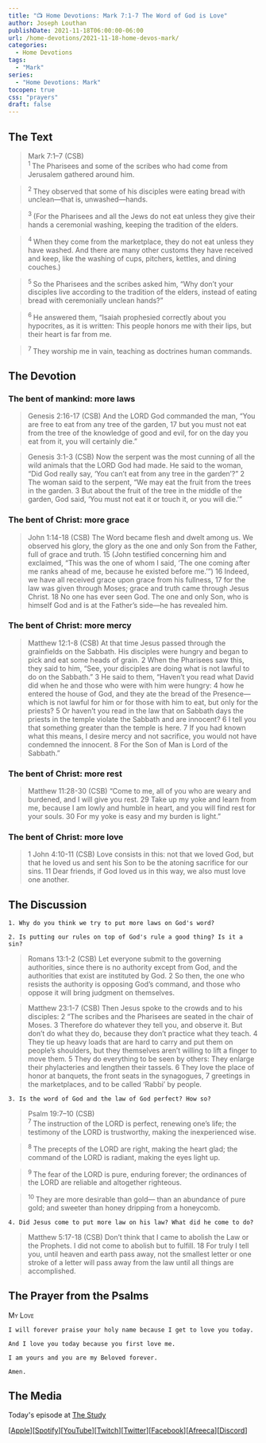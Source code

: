 ```yaml
---
title: "📺 Home Devotions: Mark 7:1-7 The Word of God is Love"
author: Joseph Louthan
publishDate: 2021-11-18T06:00:00-06:00
url: /home-devotions/2021-11-18-home-devos-mark/
categories:
  - Home Devotions
tags:
  - "Mark"
series:
  - "Home Devotions: Mark"
tocopen: true
css: "prayers"
draft: false
---
```

## The Text

>Mark 7:1–7 (CSB)  
><sup> 1 </sup> The Pharisees and some of the scribes who had come from Jerusalem gathered around him.

><sup> 2 </sup> They observed that some of his disciples were eating bread with unclean—that is, unwashed—hands.

><sup> 3 </sup> (For the Pharisees and all the Jews do not eat unless they give their hands a ceremonial washing, keeping the tradition of the elders.

><sup> 4 </sup> When they come from the marketplace, they do not eat unless they have washed. And there are many other customs they have received and keep, like the washing of cups, pitchers, kettles, and dining couches.)

><sup> 5 </sup> So the Pharisees and the scribes asked him, “Why don’t your disciples live according to the tradition of the elders, instead of eating bread with ceremonially unclean hands?”

><sup> 6 </sup> He answered them, “Isaiah prophesied correctly about you hypocrites, as it is written: This people honors me with their lips, but their heart is far from me.

><sup> 7 </sup> They worship me in vain, teaching as doctrines human commands.

## The Devotion

### The bent of mankind: more laws

>Genesis 2:16-17 (CSB) And the LORD God commanded the man, “You are free to eat from any tree of the garden, 17 but you must not eat from the tree of the knowledge of good and evil, for on the day you eat from it, you will certainly die.”

>Genesis 3:1-3 (CSB) Now the serpent was the most cunning of all the wild animals that the LORD God had made. He said to the woman, “Did God really say, ‘You can’t eat from any tree in the garden’?” 2 The woman said to the serpent, “We may eat the fruit from the trees in the garden. 3 But about the fruit of the tree in the middle of the garden, God said, ‘You must not eat it or touch it, or you will die.’”

### The bent of Christ: more grace

>John 1:14-18 (CSB) The Word became flesh and dwelt among us. We observed his glory, the glory as the one and only Son from the Father, full of grace and truth. 15 (John testified concerning him and exclaimed, “This was the one of whom I said, ‘The one coming after me ranks ahead of me, because he existed before me.’”) 16 Indeed, we have all received grace upon grace from his fullness, 17 for the law was given through Moses; grace and truth came through Jesus Christ. 18 No one has ever seen God. The one and only Son, who is himself God and is at the Father’s side—he has revealed him.

### The bent of Christ: more mercy

>Matthew 12:1-8 (CSB) At that time Jesus passed through the grainfields on the Sabbath. His disciples were hungry and began to pick and eat some heads of grain. 2 When the Pharisees saw this, they said to him, “See, your disciples are doing what is not lawful to do on the Sabbath.” 3 He said to them, “Haven’t you read what David did when he and those who were with him were hungry: 4 how he entered the house of God, and they ate the bread of the Presence—which is not lawful for him or for those with him to eat, but only for the priests? 5 Or haven’t you read in the law that on Sabbath days the priests in the temple violate the Sabbath and are innocent? 6 I tell you that something greater than the temple is here. 7 If you had known what this means, I desire mercy and not sacrifice, you would not have condemned the innocent. 8 For the Son of Man is Lord of the Sabbath.”

### The bent of Christ: more rest

>Matthew 11:28-30 (CSB) “Come to me, all of you who are weary and burdened, and I will give you rest. 29 Take up my yoke and learn from me, because I am lowly and humble in heart, and you will find rest for your souls. 30 For my yoke is easy and my burden is light.”

### The bent of Christ: more love

>1 John 4:10-11 (CSB) Love consists in this: not that we loved God, but that he loved us and sent his Son to be the atoning sacrifice for our sins. 11 Dear friends, if God loved us in this way, we also must love one another.

## The Discussion

```text
1. Why do you think we try to put more laws on God's word?
```

```text
2. Is putting our rules on top of God's rule a good thing? Is it a sin? 
```

>Romans 13:1-2 (CSB) Let everyone submit to the governing authorities, since there is no authority except from God, and the authorities that exist are instituted by God. 2 So then, the one who resists the authority is opposing God’s command, and those who oppose it will bring judgment on themselves.

>Matthew 23:1-7 (CSB) Then Jesus spoke to the crowds and to his disciples: 2 “The scribes and the Pharisees are seated in the chair of Moses. 3 Therefore do whatever they tell you, and observe it. But don’t do what they do, because they don’t practice what they teach. 4 They tie up heavy loads that are hard to carry and put them on people’s shoulders, but they themselves aren’t willing to lift a finger to move them. 5 They do everything to be seen by others: They enlarge their phylacteries and lengthen their tassels. 6 They love the place of honor at banquets, the front seats in the synagogues, 7 greetings in the marketplaces, and to be called ‘Rabbi’ by people.

```text
3. Is the word of God and the law of God perfect? How so?
```

>Psalm 19:7–10 (CSB)  
><sup> 7 </sup> The instruction of the LORD is perfect, renewing one’s life; the testimony of the LORD is trustworthy, making the inexperienced wise. 

><sup> 8 </sup> The precepts of the LORD are right, making the heart glad; the command of the LORD is radiant, making the eyes light up. 

><sup> 9 </sup> The fear of the LORD is pure, enduring forever; the ordinances of the LORD are reliable and altogether righteous. 

><sup> 10 </sup> They are more desirable than gold— than an abundance of pure gold; and sweeter than honey dripping from a honeycomb.

```text
4. Did Jesus come to put more law on his law? What did he come to do?
```

>Matthew 5:17-18 (CSB) Don’t think that I came to abolish the Law or the Prophets. I did not come to abolish but to fulfill. 18 For truly I tell you, until heaven and earth pass away, not the smallest letter or one stroke of a letter will pass away from the law until all things are accomplished.

## The Prayer from the Psalms

>

<div style='font-variant: small-caps;'>
My Love
</div>

```text
I will forever praise your holy name because I get to love you today.

And I love you today because you first love me.

I am yours and you are my Beloved forever.

Amen.
```

<div style="page-break-after: always;"></div>

## The Media

Today's episode at [The Study](http://study.theologic.us/podcast/home-devotions-mark-71-7-the-word-of-god-is-love)

\[[Apple](https://podcasts.apple.com/us/podcast/the-study/id1557102127)\]\[[Spotify](https://open.spotify.com/show/0Xs5qsNvWePyRqcmtOTPkR)\]\[[YouTube](http://youtube.theologic.us)\]\[[Twitch](http://twitch.theologic.us)\]\[[Twitter](https://twitter.com/theologic_us)\]\[[Facebook](https://www.facebook.com/groups/462231051477464)\]\[[Afreeca](https://bj.afreecatv.com/theologicus)\]\[[Discord](http://discord.theologic.us)\]

